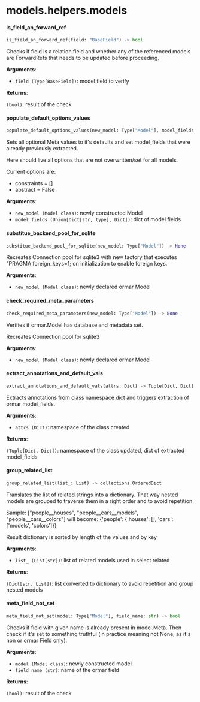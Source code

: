 <a name="models.helpers.models"></a>
# models.helpers.models

<a name="models.helpers.models.is_field_an_forward_ref"></a>
#### is\_field\_an\_forward\_ref

```python
is_field_an_forward_ref(field: "BaseField") -> bool
```

Checks if field is a relation field and whether any of the referenced models
are ForwardRefs that needs to be updated before proceeding.

**Arguments**:

- `field (Type[BaseField])`: model field to verify

**Returns**:

`(bool)`: result of the check

<a name="models.helpers.models.populate_default_options_values"></a>
#### populate\_default\_options\_values

```python
populate_default_options_values(new_model: Type["Model"], model_fields: Dict) -> None
```

Sets all optional Meta values to it's defaults
and set model_fields that were already previously extracted.

Here should live all options that are not overwritten/set for all models.

Current options are:
* constraints = []
* abstract = False

**Arguments**:

- `new_model (Model class)`: newly constructed Model
- `model_fields (Union[Dict[str, type], Dict])`: dict of model fields

<a name="models.helpers.models.substitue_backend_pool_for_sqlite"></a>
#### substitue\_backend\_pool\_for\_sqlite

```python
substitue_backend_pool_for_sqlite(new_model: Type["Model"]) -> None
```

Recreates Connection pool for sqlite3 with new factory that
executes "PRAGMA foreign_keys=1; on initialization to enable foreign keys.

**Arguments**:

- `new_model (Model class)`: newly declared ormar Model

<a name="models.helpers.models.check_required_meta_parameters"></a>
#### check\_required\_meta\_parameters

```python
check_required_meta_parameters(new_model: Type["Model"]) -> None
```

Verifies if ormar.Model has database and metadata set.

Recreates Connection pool for sqlite3

**Arguments**:

- `new_model (Model class)`: newly declared ormar Model

<a name="models.helpers.models.extract_annotations_and_default_vals"></a>
#### extract\_annotations\_and\_default\_vals

```python
extract_annotations_and_default_vals(attrs: Dict) -> Tuple[Dict, Dict]
```

Extracts annotations from class namespace dict and triggers
extraction of ormar model_fields.

**Arguments**:

- `attrs (Dict)`: namespace of the class created

**Returns**:

`(Tuple[Dict, Dict])`: namespace of the class updated, dict of extracted model_fields

<a name="models.helpers.models.group_related_list"></a>
#### group\_related\_list

```python
group_related_list(list_: List) -> collections.OrderedDict
```

Translates the list of related strings into a dictionary.
That way nested models are grouped to traverse them in a right order
and to avoid repetition.

Sample: ["people__houses", "people__cars__models", "people__cars__colors"]
will become:
{'people': {'houses': [], 'cars': ['models', 'colors']}}

Result dictionary is sorted by length of the values and by key

**Arguments**:

- `list_ (List[str])`: list of related models used in select related

**Returns**:

`(Dict[str, List])`: list converted to dictionary to avoid repetition and group nested models

<a name="models.helpers.models.meta_field_not_set"></a>
#### meta\_field\_not\_set

```python
meta_field_not_set(model: Type["Model"], field_name: str) -> bool
```

Checks if field with given name is already present in model.Meta.
Then check if it's set to something truthful
(in practice meaning not None, as it's non or ormar Field only).

**Arguments**:

- `model (Model class)`: newly constructed model
- `field_name (str)`: name of the ormar field

**Returns**:

`(bool)`: result of the check


